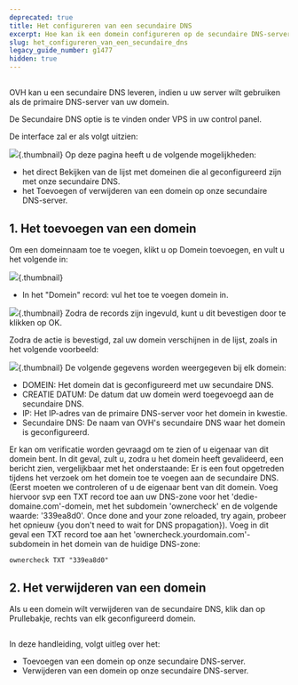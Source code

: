 ```yaml
---
deprecated: true
title: Het configureren van een secundaire DNS
excerpt: Hoe kan ik een domein configureren op de secundaire DNS-server
slug: het_configureren_van_een_secundaire_dns
legacy_guide_number: g1477
hidden: true
---
```



## 
OVH kan u een secundaire DNS leveren, indien u uw server wilt gebruiken als de primaire DNS-server van uw domein.

De Secundaire DNS optie is te vinden onder VPS in uw control panel.

De interface zal er als volgt uitzien:

![](images/img_2008.jpg){.thumbnail}
Op deze pagina heeft u de volgende mogelijkheden:


- het direct Bekijken van de lijst met domeinen die al geconfigureerd zijn met onze secundaire DNS.
- het Toevoegen of verwijderen van een domein op onze secundaire DNS-server.




## 1. Het toevoegen van een domein
Om een domeinnaam toe te voegen, klikt u op Domein toevoegen, en vult u het volgende in:

![](images/img_2009.jpg){.thumbnail}

- In het "Domein" record: vul het toe te voegen domein in.



![](images/img_2010.jpg){.thumbnail}
Zodra de records zijn ingevuld, kunt u dit bevestigen door te klikken op OK.

Zodra de actie is bevestigd, zal uw domein verschijnen in de lijst, zoals in het volgende voorbeeld:

![](images/img_2011.jpg){.thumbnail}
De volgende gegevens worden weergegeven bij elk domein:


- DOMEIN: Het domein dat is geconfigureerd met uw secundaire DNS.
- CREATIE DATUM: De datum dat uw domein werd toegevoegd aan de secundaire DNS.
- IP: Het IP-adres van de primaire DNS-server voor het domein in kwestie.
- Secundaire DNS: De naam van OVH's secundaire DNS waar het domein is geconfigureerd.


Er kan om verificatie worden gevraagd om te zien of u eigenaar van dit domein bent. In dit geval, zult u, zodra u het domein heeft gevalideerd, een bericht zien, vergelijkbaar met het onderstaande:
Er is een fout opgetreden tijdens het verzoek om het domein toe te voegen aan de secundaire DNS. (Eerst moeten we controleren of u de eigenaar bent van dit domein. Voeg hiervoor svp een TXT record toe aan uw DNS-zone voor het 'dedie-domaine.com'-domein, met het subdomein 'ownercheck' en de volgende waarde: '339ea8d0'. Once done and your zone reloaded, try again, probeer het opnieuw {you don't need to wait for DNS propagation}).
Voeg in dit geval een TXT record toe aan het 'ownercheck.yourdomain.com'-subdomein in het domein van de huidige DNS-zone:


```
ownercheck TXT "339ea8d0"
```




## 2. Het verwijderen van een domein
Als u een domein wilt verwijderen van de secundaire DNS, klik dan op Prullebakje, rechts van elk geconfigureerd domein.


## 
In deze handleiding, volgt uitleg over het:

- Toevoegen van een domein op onze secundaire DNS-server.
- Verwijderen van een domein op onze secundaire DNS-server.



